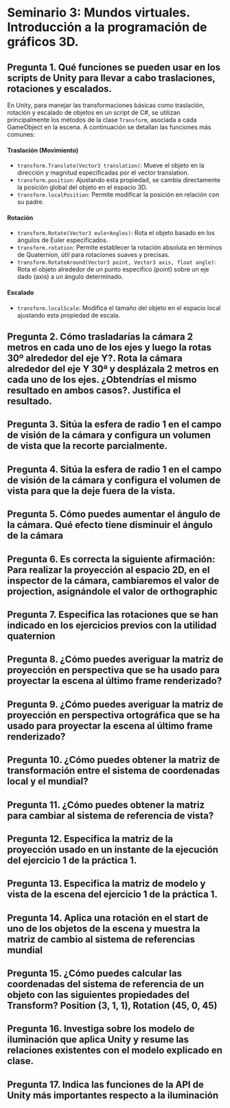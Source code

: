 # Seminario 3: Mundos virtuales. Introducción a la programación de gráficos 3D.
## Pregunta 1. Qué funciones se pueden usar en los scripts de Unity para llevar a cabo traslaciones, rotaciones y escalados.
En Unity, para manejar las transformaciones básicas como traslación, rotación y escalado de objetos en un script de C#, se utilizan principalmente los métodos de la clase `Transform`, asociada a cada GameObject en la escena. A continuación se detallan las funciones más comunes:
#### Traslación (Movimiento)
* `transform.Translate(Vector3 translation)`: Mueve el objeto en la dirección y magnitud especificadas por el vector translation.
* `transform.position`: Ajustando esta propiedad, se cambia directamente la posición global del objeto en el espacio 3D.
* `transform.localPosition`: Permite modificar la posición en relación con su padre.
#### Rotación
* `transform.Rotate(Vector3 eulerAngles)`: Rota el objeto basado en los ángulos de Euler especificados.
* `transform.rotation`: Permite establecer la rotación absoluta en términos de Quaternion, útil para rotaciones suaves y precisas.
* `transform.RotateAround(Vector3 point, Vector3 axis, float angle)`: Rota el objeto alrededor de un punto específico (point) sobre un eje dado (axis) a un ángulo determinado.
#### Escalado
* `transform.localScale`: Modifica el tamaño del objeto en el espacio local ajustando esta propiedad de escala.
## Pregunta 2. Cómo trasladarías la cámara 2 metros en cada uno de los ejes y luego la rotas 30º alrededor del eje Y?. Rota la cámara alrededor del eje Y 30ª y desplázala 2 metros en cada uno de los ejes. ¿Obtendrías el mismo resultado en ambos casos?. Justifica el resultado.
## Pregunta 3. Sitúa la esfera de radio 1 en el campo de visión de la cámara y configura un volumen de vista que la recorte parcialmente.
## Pregunta 4. Sitúa la esfera de radio 1 en el campo de visión de la cámara y configura el volumen de vista para que la deje fuera de la vista.
## Pregunta 5. Cómo puedes aumentar el ángulo de la cámara. Qué efecto tiene disminuir el ángulo de la cámara
## Pregunta 6. Es correcta la siguiente afirmación: Para realizar la proyección al espacio 2D, en el inspector de la cámara, cambiaremos el valor de projection, asignándole el valor de orthographic
## Pregunta 7. Especifica las rotaciones que se han indicado en los ejercicios previos con la utilidad quaternion
## Pregunta 8. ¿Cómo puedes averiguar la matriz de proyección en perspectiva que se ha usado para proyectar la escena al último frame renderizado?
## Pregunta 9. ¿Cómo puedes averiguar la matriz de proyección en perspectiva ortográfica que se ha usado para proyectar la escena al último frame renderizado?
## Pregunta 10. ¿Cómo puedes obtener la matriz de transformación entre el sistema de coordenadas local y el mundial?
## Pregunta 11. ¿Cómo puedes obtener la matriz para cambiar al sistema de referencia de vista?
## Pregunta 12. Especifica la matriz de la proyección usado en un instante de la ejecución del ejercicio 1 de la práctica 1.
## Pregunta 13. Especifica la matriz de modelo y vista de la escena del ejercicio 1 de la práctica 1.
## Pregunta 14. Aplica una rotación en el start de uno de los objetos de la escena y muestra la matriz de cambio al sistema de referencias mundial
## Pregunta 15. ¿Cómo puedes calcular las coordenadas del sistema de referencia de un objeto con las siguientes propiedades del Transform? Position (3, 1, 1), Rotation (45, 0, 45)
## Pregunta 16. Investiga sobre los modelo de iluminación que aplica Unity y resume las relaciones existentes con el modelo explicado en clase.
## Pregunta 17. Indica las funciones de la API de Unity más importantes respecto a la iluminación
